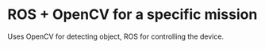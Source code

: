 # ROS + OpenCV for a specific mission

Uses OpenCV for detecting object, ROS for controlling the device.
